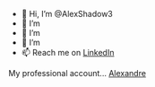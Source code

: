 - 👋 Hi, I’m @AlexShadow3
- 👀 I’m 
- 🌱 I’m
- 💞️ I’m 
- 📫 Reach me on [LinkedIn](https://www.linkedin.com/in/alexandre-bobis-3a1782221/)

My professional account... [Alexandre](www.github.com/AlexandreBobis)
